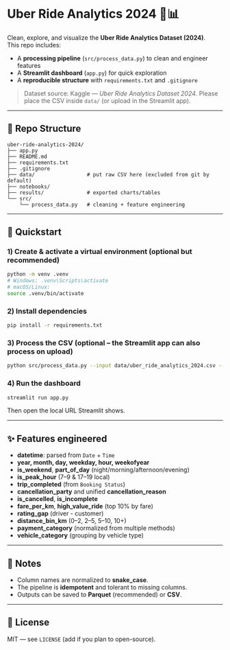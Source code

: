 # Uber Ride Analytics 2024 🚕📊

Clean, explore, and visualize the **Uber Ride Analytics Dataset (2024)**.  
This repo includes:
- A **processing pipeline** (`src/process_data.py`) to clean and engineer features
- A **Streamlit dashboard** (`app.py`) for quick exploration
- A **reproducible structure** with `requirements.txt` and `.gitignore`

> Dataset source: Kaggle — *Uber Ride Analytics Dataset 2024*. Please place the CSV inside `data/` (or upload in the Streamlit app).

---

## 📁 Repo Structure
```
uber-ride-analytics-2024/
├── app.py
├── README.md
├── requirements.txt
├── .gitignore
├── data/                 # put raw CSV here (excluded from git by default)
├── notebooks/
├── results/              # exported charts/tables
└── src/
    └── process_data.py   # cleaning + feature engineering
```

---

## 🚀 Quickstart

### 1) Create & activate a virtual environment (optional but recommended)
```bash
python -m venv .venv
# Windows: .venv\Scripts\activate
# macOS/Linux:
source .venv/bin/activate
```

### 2) Install dependencies
```bash
pip install -r requirements.txt
```

### 3) Process the CSV (optional – the Streamlit app can also process on upload)
```bash
python src/process_data.py --input data/uber_ride_analytics_2024.csv --output results/uber_2024_processed.parquet
```

### 4) Run the dashboard
```bash
streamlit run app.py
```

Then open the local URL Streamlit shows.

---

## ✨ Features engineered
- **datetime**: parsed from `Date` + `Time`
- **year, month, day, weekday, hour, weekofyear**
- **is_weekend**, **part_of_day** (night/morning/afternoon/evening)
- **is_peak_hour** (7–9 & 17–19 local)
- **trip_completed** (from `Booking Status`)
- **cancellation_party** and unified **cancellation_reason**
- **is_cancelled**, **is_incomplete**
- **fare_per_km**, **high_value_ride** (top 10% by fare)
- **rating_gap** (driver - customer)
- **distance_bin_km** (0–2, 2–5, 5–10, 10+)
- **payment_category** (normalized from multiple methods)
- **vehicle_category** (grouping by vehicle type)

---

## 🧪 Notes
- Column names are normalized to **snake_case**.
- The pipeline is **idempotent** and tolerant to missing columns.
- Outputs can be saved to **Parquet** (recommended) or **CSV**.

---

## 📝 License
MIT — see `LICENSE` (add if you plan to open-source).
